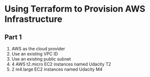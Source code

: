 # Using Terraform to Provision AWS Infrastructure
## Part 1
1. AWS as the cloud provider
2. Use an existing VPC ID
3. Use an existing public subnet
4. 4 AWS t2.micro EC2 instances named Udacity T2
5. 2 m4.large EC2 instances named Udacity M4
